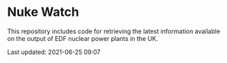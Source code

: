 # Nuke Watch

This repository includes code for retrieving the latest information available on the output of EDF nuclear power plants in the UK.

Last updated: 2021-06-25 09:07